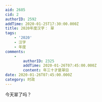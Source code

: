 ```yaml
---
aid: 2685
cid: 2
authorID: 2592
addTime: 2020-01-25T17:30:00.000Z
title: 2020年度汉字： 翠
tags:
    - '2020'
    - 汉字
    - 年度
comments:
    -
        authorID: 2325
        addTime: 2020-01-26T07:45:00.000Z
        content: 年三十才是翠日
date: 2020-01-26T07:45:00.000Z
category: 时政
---
```


今天翠了吗？
